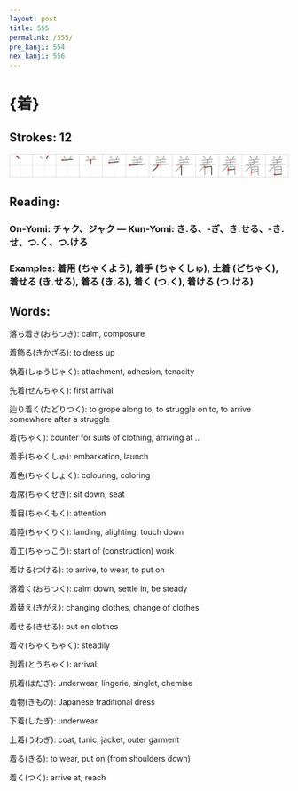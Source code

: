 ```yaml
---
layout: post
title: 555
permalink: /555/
pre_kanji: 554
nex_kanji: 556
---
```


# {着}

## Strokes: 12

<div class="stroke"><img src="../images/E79D80.png" /></div>

## Reading:

### On-Yomi: チャク、ジャク &mdash; Kun-Yomi: き.る、-ぎ、き.せる、-き.せ、つ.く、つ.ける

### Examples: 着用 (ちゃくよう), 着手 (ちゃくしゅ), 土着 (どちゃく), 着せる (き.せる), 着る (き.る), 着く (つ.く), 着ける (つ.ける)

## Words:

落ち着き(おちつき): calm, composure

着飾る(きかざる): to dress up

執着(しゅうじゃく): attachment, adhesion, tenacity

先着(せんちゃく): first arrival

辿り着く(たどりつく): to grope along to, to struggle on to, to arrive somewhere after a struggle

着(ちゃく): counter for suits of clothing, arriving at ..

着手(ちゃくしゅ): embarkation, launch

着色(ちゃくしょく): colouring, coloring

着席(ちゃくせき): sit down, seat

着目(ちゃくもく): attention

着陸(ちゃくりく): landing, alighting, touch down

着工(ちゃっこう): start of (construction) work

着ける(つける): to arrive, to wear, to put on

落着く(おちつく): calm down, settle in, be steady

着替え(きがえ): changing clothes, change of clothes

着せる(きせる): put on clothes

着々(ちゃくちゃく): steadily

到着(とうちゃく): arrival

肌着(はだぎ): underwear, lingerie, singlet, chemise

着物(きもの): Japanese traditional dress

下着(したぎ): underwear

上着(うわぎ): coat, tunic, jacket, outer garment

着る(きる): to wear, put on (from shoulders down)

着く(つく): arrive at, reach
